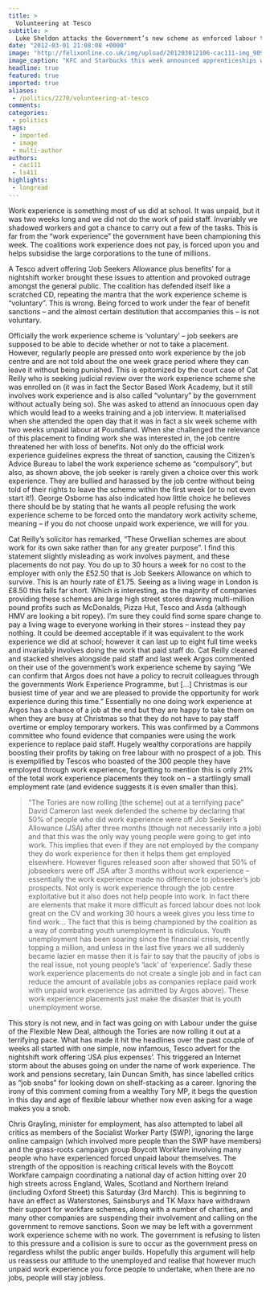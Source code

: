 ```yaml
---
title: >
  Volunteering at Tesco
subtitle: >
  Luke Sheldon attacks the Government’s new scheme as enforced labour that only benefits big companies
date: "2012-03-01 21:08:08 +0000"
image: "http://felixonline.co.uk/img/upload/201203012106-cac111-img_9890.jpg"
image_caption: "KFC and Starbucks this week announced apprenticeships while Burger King dropped out of the scheme "
headline: true
featured: true
imported: true
aliases:
 - /politics/2270/volunteering-at-tesco
comments:
categories:
 - politics
tags:
 - imported
 - image
 - multi-author
authors:
 - cac111
 - ls411
highlights:
 - longread
---
```


Work experience is something most of us did at school. It was unpaid, but it was two weeks long and we did not do the work of paid staff. Invariably we shadowed workers and got a chance to carry out a few of the tasks. This is far from the “work experience” the government have been championing this week. The coalitions work experience does not pay, is forced upon you and helps subsidise the large corporations to the tune of millions.

A Tesco advert offering ‘Job Seekers Allowance plus benefits’ for a nightshift worker brought these issues to attention and provoked outrage amongst the general public. The coalition has defended itself like a scratched CD, repeating the mantra that the work experience scheme is “voluntary”. This is wrong. Being forced to work under the fear of benefit sanctions – and the almost certain destitution that accompanies this – is not voluntary.

Officially the work experience scheme is ‘voluntary’ – job seekers are supposed to be able to decide whether or not to take a placement. However, regularly people are pressed onto work experience by the job centre and are not told about the one week grace period where they can leave it without being punished. This is epitomized by the court case of Cat Reilly who is seeking judicial review over the work experience scheme she was enrolled on (it was in fact the Sector Based Work Academy, but it still involves work experience and is also called “voluntary” by the government without actually being so). She was asked to attend an innocuous open day which would lead to a weeks training and a job interview. It materialised when she attended the open day that it was in fact a six week scheme with two weeks unpaid labour at Poundland. When she challenged the relevance of this placement to finding work she was interested in, the job centre threatened her with loss of benefits. Not only do the official work experience guidelines express the threat of sanction, causing the Citizen’s Advice Bureau to label the work experience scheme as “compulsory”, but also, as shown above, the job seeker is rarely given a choice over this work experience. They are bullied and harassed by the job centre without being told of their rights to leave the scheme within the first week (or to not even start it!). George Osborne has also indicated how little choice he believes there should be by stating that he wants all people refusing the work experience scheme to be forced onto the mandatory work activity scheme, meaning – if you do not choose unpaid work experience, we will for you.

Cat Reilly’s solicitor has remarked, “These Orwellian schemes are about work for its own sake rather than for any greater purpose”. I find this statement slightly misleading as work involves payment, and these placements do not pay. You do up to 30 hours a week for no cost to the employer with only the £52.50 that is Job Seekers Allowance on which to survive. This is an hourly rate of £1.75. Seeing as a living wage in London is £8.50 this falls far short. Which is interesting, as the majority of companies providing these schemes are large high street stores drawing multi-million pound profits such as McDonalds, Pizza Hut, Tesco and Asda (although HMV are looking a bit ropey). I’m sure they could find some spare change to pay a living wage to everyone working in their stores – instead they pay nothing. It could be deemed acceptable if it was equivalent to the work experience we did at school; however it can last up to eight full time weeks and invariably involves doing the work that paid staff do. Cat Reilly cleaned and stacked shelves alongside paid staff and last week Argos commented on their use of the government’s work experience scheme by saying “We can confirm that Argos does not have a policy to recruit colleagues through the governments Work Experience Programme, but […] Christmas is our busiest time of year and we are pleased to provide the opportunity for work experience during this time.” Essentially no one doing work experience at Argos has a chance of a job at the end but they are happy to take them on when they are busy at Christmas so that they do not have to pay staff overtime or employ temporary workers. This was confirmed by a Commons committee who found evidence that companies were using the work experience to replace paid staff. Hugely wealthy corporations are happily boosting their profits by taking on free labour with no prospect of a job. This is exemplified by Tescos who boasted of the 300 people they have employed through work experience, forgetting to mention this is only 21% of the total work experience placements they took on – a startlingly small employment rate (and evidence suggests it is even smaller than this).
> “The Tories are now rolling [the scheme] out at a terrifying pace”
David Cameron last week defended the scheme by declaring that 50% of people who did work experience were off Job Seeker’s Allowance (JSA) after three months (though not necessarily into a job) and that this was the only way young people were going to get into work. This implies that even if they are not employed by the company they do work experience for then it helps them get employed elsewhere. However figures released soon after showed that 50% of jobseekers were off JSA after 3 months without work experience – essentially the work experience made no difference to jobseeker’s job prospects. Not only is work experience through the job centre exploitative but it also does not help people into work. In fact there are elements that make it more difficult as forced labour does not look great on the CV and working 30 hours a week gives you less time to find work...
 The fact that this is being championed by the coalition as a way of combating youth unemployment is ridiculous. Youth unemployment has been soaring since the financial crisis, recently topping a million, and unless in the last five years we all suddenly became lazier en masse then it is fair to say that the paucity of jobs is the real issue, not young people’s ‘lack’ of ‘experience’. Sadly these work experience placements do not create a single job and in fact can reduce the amount of available jobs as companies replace paid work with unpaid work experience (as admitted by Argos above). These work experience placements just make the disaster that is youth unemployment worse.

This story is not new, and in fact was going on with Labour under the guise of the Flexible New Deal, although the Tories are now rolling it out at a terrifying pace. What has made it hit the headlines over the past couple of weeks all started with one simple, now infamous, Tesco advert for the nightshift work offering ‘JSA plus expenses’. This triggered an Internet storm about the abuses going on under the name of work experience. The work and pensions secretary, Iain Duncan Smith, has since labelled critics as “job snobs” for looking down on shelf-stacking as a career. Ignoring the irony of this comment coming from a wealthy Tory MP, it begs the question in this day and age of flexible labour whether now even asking for a wage makes you a snob.

Chris Grayling, minister for employment, has also attempted to label all critics as members of the Socialist Worker Party (SWP), ignoring the large online campaign (which involved more people than the SWP have members) and the grass-roots campaign group Boycott Workfare involving many people who have experienced forced unpaid labour themselves. The strength of the opposition is reaching critical levels with the Boycott Workfare campaign coordinating a national day of action hitting over 20 high streets across England, Wales, Scotland and Northern Ireland (including Oxford Street) this Saturday (3rd March). This is beginning to have an effect as Waterstones, Sainsburys and TK Maxx have withdrawn their support for workfare schemes, along with a number of charities, and many other companies are suspending their involvement and calling on the government to remove sanctions. Soon we may be left with a government work experience scheme with no work. The government is refusing to listen to this pressure and a collision is sure to occur as the government press on regardless whilst the public anger builds. Hopefully this argument will help us reassess our attitude to the unemployed and realise that however much unpaid work experience you force people to undertake, when there are no jobs, people will stay jobless.
